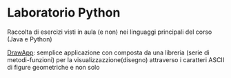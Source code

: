 # Laboratorio Python

Raccolta di esercizi visti in aula (e non) nei linguaggi principali del corso (Java e Python)

[DrawApp](source/DrawApp/README.md): semplice applicazione con composta da una libreria (serie di metodi-funzioni) per la visualizzazzione(disegno) attraverso i caratteri ASCII di figure geometriche e non solo